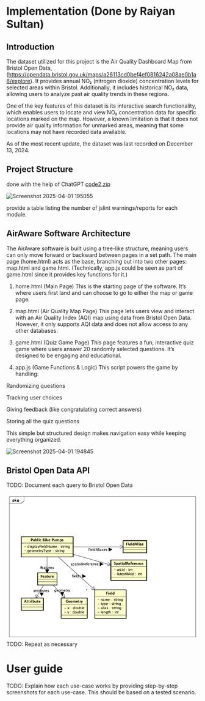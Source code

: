 # Implementation (Done by Raiyan Sultan)

## Introduction
The dataset utilized for this project is the Air Quality Dashboard Map from Bristol Open Data, (https://opendata.bristol.gov.uk/maps/a26113cd0bef4ef0816242a08ae0b1a6/explore). It provides annual NO₂ (nitrogen dioxide) concentration levels for selected areas within Bristol. Additionally, it includes historical NO₂ data, allowing users to analyze past air quality trends in these regions.

One of the key features of this dataset is its interactive search functionality, which enables users to locate and view NO₂ concentration data for specific locations marked on the map. However, a known limitation is that it does not provide air quality information for unmarked areas, meaning that some locations may not have recorded data available.

As of the most recent update, the dataset was last recorded on December 13, 2024.

## Project Structure
done with the help of ChatGPT
[code2.zip](https://github.com/user-attachments/files/19555983/code2.zip)

![Screenshot 2025-04-01 195055](https://github.com/user-attachments/assets/cf6b373b-3d3c-4dbf-9dca-2965316c24bb)


provide a table listing the number of jslint warnings/reports for each module.

## AirAware Software Architecture
The AirAware software is built using a tree-like structure, meaning users can only move forward or backward between pages in a set path. The main page (home.html) acts as the base, branching out into two other pages: map.html and game.html. (Technically, app.js could be seen as part of game.html since it provides key functions for it.)

1. home.html (Main Page)
This is the starting page of the software. It’s where users first land and can choose to go to either the map or game page.

2. map.html (Air Quality Map Page)
This page lets users view and interact with an Air Quality Index (AQI) map using data from Bristol Open Data. However, it only supports AQI data and does not allow access to any other databases.

3. game.html (Quiz Game Page)
This page features a fun, interactive quiz game where users answer 20 randomly selected questions. It’s designed to be engaging and educational.

4. app.js (Game Functions & Logic)
This script powers the game by handling:

Randomizing questions

Tracking user choices

Giving feedback (like congratulating correct answers)

Storing all the quiz questions

This simple but structured design makes navigation easy while keeping everything organized.

![Screenshot 2025-04-01 194845](https://github.com/user-attachments/assets/dec9c0c4-67db-44fc-8623-d8c59d343c05)

## Bristol Open Data API
TODO: Document each query to Bristol Open Data

![UML Class diagrams representing JSON query results](images/class1.png)
TODO: Repeat as necessary

# User guide
TODO: Explain how each use-case works by providing step-by-step screenshots for each use-case. This should be based on a tested scenario.



